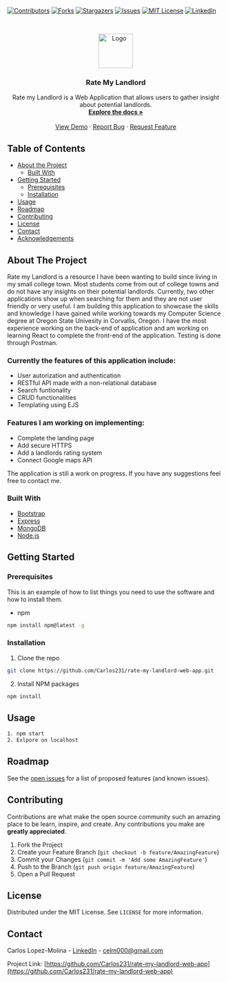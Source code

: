 
<!-- PROJECT SHIELDS -->
[![Contributors][contributors-shield]](https://github.com/Carlos231/rate-my-landlord-web-app/graphs/contributors)
[![Forks][forks-shield]](https://github.com/Carlos231/rate-my-landlord-web-app/network/members)
[![Stargazers][stars-shield]](https://github.com/Carlos231/rate-my-landlord-web-app/stargazers)
[![Issues][issues-shield]](https://github.com/Carlos231/rate-my-landlord-web-app/issues)
[![MIT License][license-shield]](https://github.com/Carlos231/rate-my-landlord-web-app/blob/master/LICENSE.txt)
[![LinkedIn][linkedin-shield]](https://www.linkedin.com/in/carlos-lopez-molina/)



<!-- PROJECT LOGO -->
<br />
<p align="center">
  <a href="https://github.com/Carlos231/rate-my-landlord-web-app">
    <img src="images/logo.png" alt="Logo" width="80" height="80">
  </a>

  <h3 align="center">Rate My Landlord</h3>

  <p align="center">
    Rate my Landlord is a Web Application that allows users to gather insight about potential landlords.
    <br />
    <a href="https://github.com/Carlos231/rate-my-landlord-web-app"><strong>Explore the docs »</strong></a>
    <br />
    <br />
    <a href="https://rate-my-landlords.herokuapp.com/">View Demo</a>
    ·
    <a href="https://github.com/Carlos231/rate-my-landlord-web-app/issues">Report Bug</a>
    ·
    <a href="https://github.com/Carlos231/rate-my-landlord-web-app/issues">Request Feature</a>
  </p>
</p>



<!-- TABLE OF CONTENTS -->
## Table of Contents

* [About the Project](#about-the-project)
  * [Built With](#built-with)
* [Getting Started](#getting-started)
  * [Prerequisites](#prerequisites)
  * [Installation](#installation)
* [Usage](#usage)
* [Roadmap](#roadmap)
* [Contributing](#contributing)
* [License](#license)
* [Contact](#contact)
* [Acknowledgements](#acknowledgements)



<!-- ABOUT THE PROJECT -->
## About The Project
Rate my Landlord is a resource I have been wanting to build since living in my small college town. Most students come from out of college towns and do not have any insights on their potential landlords. Currently, two other applications show up when searching for them and they are not user friendly or very useful. I am building this application to showcase the skills and knowledge I have gained while working towards my Computer Science degree at Oregon State Univesity in Corvallis, Oregon. I have the most experience working on the back-end of application and am working on learning React to complete the front-end of the application. Testing is done through Postman. 

### Currently the features of this application include:

* User autorization and authentication
* RESTful API made with a non-relational database
* Search funtionality
* CRUD functionalities
* Templating using EJS

### Features I am working on implementing:
* Complete the landing page
* Add secure HTTPS
* Add a landlords rating system
* Connect Google maps API

The application is still a work on progress. If you have any suggestions feel free to contact me.

<!-- [![Product Name Screen Shot][product-screenshot]](https://example.com) -->


### Built With

* [Bootstrap](https://getbootstrap.com)
* [Express](https://expressjs.com/)
* [MongoDB](https://www.mongodb.com/)
* [Node.js](https://nodejs.org/en/)


<!-- GETTING STARTED -->
## Getting Started

### Prerequisites

This is an example of how to list things you need to use the software and how to install them.
* npm
```sh
npm install npm@latest -g
```

### Installation

1. Clone the repo
```sh
git clone https://github.com/Carlos231/rate-my-landlord-web-app.git
```
2. Install NPM packages
```sh
npm install
```



<!-- USAGE EXAMPLES -->
## Usage
```sh
1. npm start
2. Exlpore on localhost
```

<!-- Use this space to show useful examples of how a project can be used. Additional screenshots, code examples and demos work well in this space. You may also link to more resources.

_For more examples, please refer to the [Documentation](https://example.com)_ -->



<!-- ROADMAP -->
## Roadmap

See the [open issues](https://github.com/Carlos231/rate-my-landlord-web-app/issues) for a list of proposed features (and known issues).



<!-- CONTRIBUTING -->
## Contributing

Contributions are what make the open source community such an amazing place to be learn, inspire, and create. Any contributions you make are **greatly appreciated**.

1. Fork the Project
2. Create your Feature Branch (`git checkout -b feature/AmazingFeature`)
3. Commit your Changes (`git commit -m 'Add some AmazingFeature'`)
4. Push to the Branch (`git push origin feature/AmazingFeature`)
5. Open a Pull Request



<!-- LICENSE -->
## License

Distributed under the MIT License. See `LICENSE` for more information.

<!-- CONTACT -->
## Contact

Carlos Lopez-Molina - [LinkedIn](https://www.linkedin.com/in/carlos-lopez-molina/) - celm000@gmail.com

Project Link: [https://github.com/Carlos231/rate-my-landlord-web-app](https://github.com/Carlos231/rate-my-landlord-web-app)

<!-- ACKNOWLEDGEMENTS -->
<!-- ## Acknowledgements

* []()
* []()
* []() -->





<!-- MARKDOWN LINKS & IMAGES -->
<!-- https://www.markdownguide.org/basic-syntax/#reference-style-links -->
[contributors-shield]: https://img.shields.io/github/contributors/Carlos231/repo.svg?style=flat-square
[contributors-url]: https://github.com/Carlos231/repo/graphs/contributors
[forks-shield]: https://img.shields.io/github/forks/Carlos231/repo.svg?style=flat-square
[forks-url]: https://github.com/Carlos231/repo/network/members
[stars-shield]: https://img.shields.io/github/stars/Carlos231/repo.svg?style=flat-square
[stars-url]: https://github.com/Carlos231/repo/stargazers
[issues-shield]: https://img.shields.io/github/issues/Carlos231/repo.svg?style=flat-square
[issues-url]: https://github.com/Carlos231/repo/issues
[license-shield]: https://img.shields.io/github/license/Carlos231/repo.svg?style=flat-square
[license-url]: https://github.com/Carlos231/repo/blob/master/LICENSE.txt
[linkedin-shield]: https://img.shields.io/badge/-LinkedIn-black.svg?style=flat-square&logo=linkedin&colorB=555
[linkedin-url]: https://linkedin.com/in/Carlos231
[product-screenshot]: images/screenshot.png